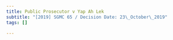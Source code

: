 ```yaml
---
title: Public Prosecutor v Yap Ah Lek
subtitle: "[2019] SGMC 65 / Decision Date: 23\_October\_2019"
tags: []

---
```

